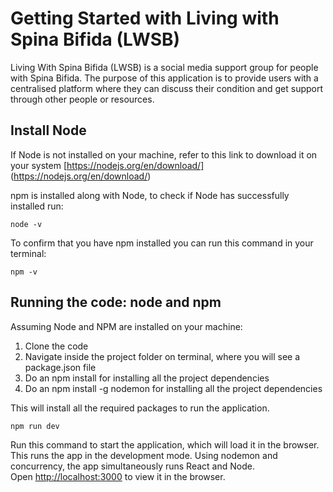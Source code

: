 # Getting Started with Living with Spina Bifida (LWSB)

Living With Spina Bifida (LWSB) is a social media support group for people with Spina Bifida. The purpose of this application is to provide users with a centralised platform where they can discuss their condition and get support through other people or resources.

## Install Node
If Node is not installed on your machine, refer to this link to download it on your system [https://nodejs.org/en/download/] (https://nodejs.org/en/download/)

npm is installed along with Node, to check if Node has successfully installed run:
```
node -v
```
To confirm that you have npm installed you can run this command in your terminal:
```
npm -v
```

## Running the code: node and npm
Assuming Node and NPM are installed on your machine:

1. Clone the code
2. Navigate inside the project folder on terminal, where you will see a package.json file
3. Do an npm install for installing all the project dependencies
4. Do an npm install -g nodemon for installing all the project dependencies

This will install all the required packages to run the application.

```javascript
npm run dev
```

Run this command to start the application, which will load it in the browser. This runs the app in the development mode. Using nodemon and concurrency, the app simultaneously runs React and Node.\
Open [http://localhost:3000](http://localhost:3000) to view it in the browser.
